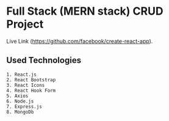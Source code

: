 # Full Stack (MERN stack) CRUD Project

Live Link (https://github.com/facebook/create-react-app).

## Used Technologies
    1. React.js
    2. React Bootstrap
    3. React Icons
    4. React Hook Form
    5. Axios
    6. Node.js
    7. Express.js
    8. MongoDb